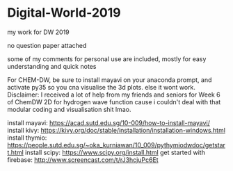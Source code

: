 # Digital-World-2019
my work for DW 2019 

no question paper attached

some of my comments for personal use are included, mostly for easy understanding and quick notes

For CHEM-DW, be sure to install mayavi on your anaconda prompt, and activate py35 so you cna visualise the 3d plots. else it wont work.
Disclaimer: I received a lot of help from my friends and seniors for Week 6 of ChemDW 2D for hydrogen wave function cause i couldn't deal with that modular coding and visualisation shit lmao. 

install mayavi: https://acad.sutd.edu.sg/10-009/how-to-install-mayavi/
install kivy: https://kivy.org/doc/stable/installation/installation-windows.html
install thymio: https://people.sutd.edu.sg/~oka_kurniawan/10_009/pythymiodwdoc/getstart.html
install scipy: https://www.scipy.org/install.html
get started with firebase: http://www.screencast.com/t/rJ3hcjuPc6Et

